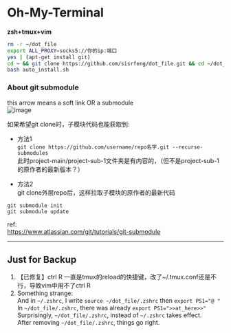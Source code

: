 # Oh-My-Terminal

**zsh+tmux+vim**

 ```bash
 rm -r ~/dot_file
 export ALL_PROXY=socks5://你的ip:端口
 yes | (apt-get install git) 
 cd ~ && git clone https://github.com/sisrfeng/dot_file.git && cd ~/dot_file
 bash auto_install.sh 
 ```
 

###  About git submodule  
 this arrow means a soft link OR a submodule   
 ![image](https://user-images.githubusercontent.com/53520949/134790530-feaea641-0da6-4483-b311-3f8301f9629b.png)   

如果希望git clone时，子模块代码也能获取到:  
* 方法1  
`git clone https://github.com/username/repo名字.git --recurse-submodules `  
此时project-main/project-sub-1文件夹是有内容的，（但不是project-sub-1的原作者的最新版本？）

* 方法2  
git clone外层repo后，这样拉取子模块的原作者的最新代码
```
git submodule init
git submodule update
```
ref:  
https://www.atlassian.com/git/tutorials/git-submodule

 ---
 ## Just for Backup
1. 【已修复】ctrl R 一直是tmux的reload的快捷键，改了~/.tmux.conf还是不行，导致vim中用不了ctrl R
2. Something strange:    
 And in `~/.zshrc`, I write `source ~/dot_file/.zshrc` then `export PS1="@ "  `    
 In `~/dot_file/.zshrc`, there was already `export PS1=">>at_here>>"`  
 Surprisingly,  `~/dot_file/.zshrc`, instead of `~/.zshrc` takes effect.    
 After removing `~/dot_file/.zshrc`, things go right.  



